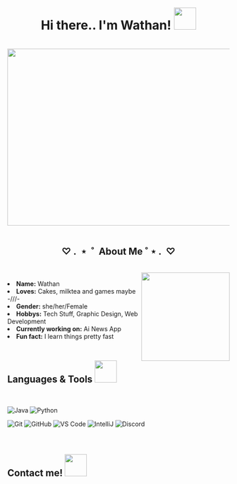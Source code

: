 <h1 align="center">
   Hi there.. I'm Wathan!
   <img src="https://media.giphy.com/media/mGcNjsfWAjY5AEZNw6/giphy.gif" width="50">
</h1>
<br>
<div align="center">
   <img src="https://64.media.tumblr.com/eecc152aba391e5eadd6233ea98245aa/tumblr_pa6cdfprbP1x8dkuto1_500.gif" width="700" height="400" >
</div>
<br>

<div>
   <h2 align="center">
      ♡  .  ⋆  ˚  About Me ˚ ⋆  .  ♡
   </h2>
   <br>
   <img align='right' src="https://media.giphy.com/media/PUyO4KmKWX5D2MzH3w/giphy.gif" width="200" >
   <br>
   <li>
      <b>Name:</b> Wathan</li>
   <li>
      <b>Loves:</b> Cakes, milktea and games maybe -///-
   </li>
   <li>
      <b>Gender:</b> she/her/Female
   </li>
   <li>
      <b>Hobbys:</b> Tech Stuff, Graphic Design, Web Development
   </li>
   <li>
      <b>Currently working on:</b> Ai News App
   </li>
   <li>
      <b>Fun fact:</b> I learn things pretty fast
   </li>
 </div>
 <br>
 <div>
   <h2 height="30">
      Languages & Tools 
      <img src="https://media.giphy.com/media/muNxHDS2UsoVfqIMPZ/giphy.gif" width="50" >
   </h2>
   <br>
   
   ![Java](https://img.shields.io/badge/Java-orange?style=flat-square&logo=java)
   ![Python](https://img.shields.io/badge/-Python-black?style=flat-square&logo=Python)
   
  ![Git](https://img.shields.io/badge/-Git-black?style=flat-square&logo=git)
  ![GitHub](https://img.shields.io/badge/-GitHub-181717?style=flat-square&logo=github)
  ![VS Code](https://img.shields.io/badge/-VS%20Code-007ACC?style=flat-square&logo=visual-studio-code)
  ![IntelliJ](https://img.shields.io/badge/-IntelliJ%20IDEA-black?style=flat-square&logo=jetbrains)
  ![Discord](https://img.shields.io/badge/Discord-black?style=flat-square&logo=discord)
   
 </div>
 <br>
 <div>
   <h2>
      Contact me! <img src="https://media.giphy.com/media/Qu10P5ALv8TBj9oQud/giphy.gif" width="50">
   </h2>
 


